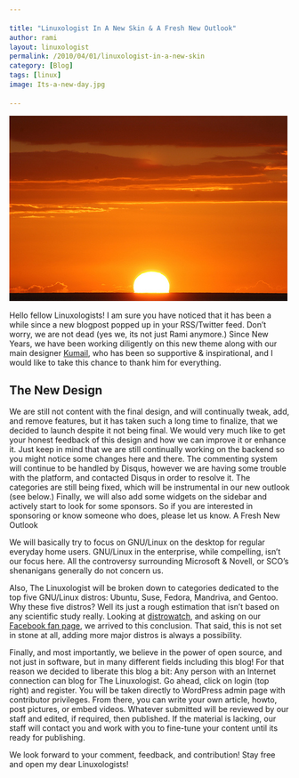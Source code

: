 ```yaml
---

title: "Linuxologist In A New Skin & A Fresh New Outlook"
author: rami
layout: linuxologist 
permalink: /2010/04/01/linuxologist-in-a-new-skin
category: [Blog]
tags: [linux]
image: Its-a-new-day.jpg

---
```

![It's a new day](/assets/images/content/blog/Its-a-new-day.jpg)

Hello fellow Linuxologists! I am sure you have noticed that it has been a while since a new blogpost popped up in your RSS/Twitter feed. Don’t worry, we are not dead (yes we, its not just Rami anymore.) Since New Years, we have been working diligently on this new theme along with our main designer [Kumail](http://kumailht.com), who has been so supportive & inspirational, and I would like to take this chance to thank him for everything.

## The New Design

We are still not content with the final design, and will continually tweak, add, and remove features, but it has taken such a long time to finalize, that we decided to launch despite it not being final. We would very much like to get your honest feedback of this design and how we can improve it or enhance it. Just keep in mind that we are still continually working on the backend so you might notice some changes here and there. The commenting system will continue to be handled by Disqus, however we are having some trouble with the platform, and contacted Disqus in order to resolve it. The categories are still being fixed, which will be instrumental in our new outlook (see below.) Finally, we will also add some widgets on the sidebar and actively start to look for some sponsors. So if you are interested in sponsoring or know someone who does, please let us know.
A Fresh New Outlook

We will basically try to focus on GNU/Linux on the desktop for regular everyday home users. GNU/Linux in the enterprise, while compelling, isn’t our focus here. All the controversy surrounding Microsoft & Novell, or SCO’s shenanigans generally do not concern us.

Also, The Linuxologist will be broken down to categories dedicated to the top five GNU/Linux distros: Ubuntu, Suse, Fedora, Mandriva, and Gentoo. Why these five distros? Well its just a rough estimation that isn’t based on any scientific study really. Looking at [distrowatch](http:distrowatch.com), and asking on our [Facebook fan page](http://facebook.com/linuxologist), we arrived to this conclusion. That said, this is not set in stone at all, adding more major distros is always a possibility.

Finally, and most importantly, we believe in the power of open source, and not just in software, but in many different fields including this blog! For that reason we decided to liberate this blog a bit: Any person with an Internet connection can blog for The Linuxologist. Go ahead, click on login (top right) and register. You will be taken directly to WordPress admin page with contributor privileges. From there, you can write your own article, howto, post pictures, or embed videos. Whatever submitted will be reviewed by our staff and edited, if required, then published. If the material is lacking, our staff will contact you and work with you to fine-tune your content until its ready for publishing.

We look forward to your comment, feedback, and contribution! Stay free and open my dear Linuxologists!
